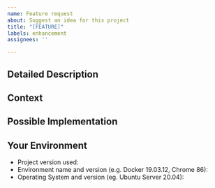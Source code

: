 ```yaml
---
name: Feature request
about: Suggest an idea for this project
title: "[FEATURE]"
labels: enhancement
assignees: ''

---
```


<!--- Provide a general summary of the issue in the Title above -->

## Detailed Description
<!--- Provide a detailed description of the change or addition you are proposing -->

## Context
<!--- Why is this change important to you? How would you use it? -->
<!--- How can it benefit other users? -->

## Possible Implementation
<!--- Not obligatory, but suggest an idea for implementing addition or change -->

## Your Environment
<!--- Include as many relevant details about the environment you experienced the bug in -->
* Project version used:
* Environment name and version (e.g. Docker 19.03.12, Chrome 86):
* Operating System and version (eg. Ubuntu Server 20.04):
